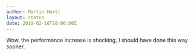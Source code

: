 ```yaml
---
author: Martin Hartl
layout: status
date: 2019-02-16T18:06:00Z
---
```

Wow, the performance increase is shocking, I should have done this way sooner.